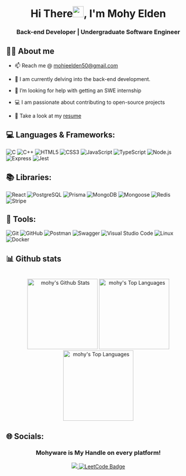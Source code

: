 <!-- photo -->
<!--  <img width="100%" height="auto" src="https://i.imgur.com/iXuL1HG.png" height="175px"/> -->
<!-- name gif -->
<!-- <h1 align="center">
  <a href="https://git.io/typing-svg">
    <img src="https://readme-typing-svg.herokuapp.com/?lines=This+is+Mohy+Elden;Nice+to+meet+you+%F0%9F%91%8B&center=true&size=30">
  </a>
</h1> --> 

<h1 align="center">Hi There<img src="https://raw.githubusercontent.com/MartinHeinz/MartinHeinz/master/wave.gif" width="30px">, I'm Mohy Elden</h1>

<h3 align="center">Back-end Developer | Undergraduate Software Engineer</h3>

## 🙋‍♂️ About me

- 📫 Reach me @ mohieelden50@gmail.com  

- 🌱 I am currently delving into the back-end development.

- 🤝 I’m looking for help with getting an SWE internship  

- 💻 I am passionate about contributing to open-source projects

- 📢 Take a look at my [resume](https://drive.google.com/file/d/1HrobbSjRAUkI3XQFTvAwSkLu4stDiR0g/view?usp=drive_link)


## 💻 Languages & Frameworks:
![C](https://img.shields.io/static/v1?style=for-the-badge&message=C&color=222222&logo=C&logoColor=A8B9CC&label=)
![C++](https://img.shields.io/static/v1?style=for-the-badge&message=C%2B%2B&color=00599C&logo=C%2B%2B&logoColor=FFFFFF&label=)
![HTML5](https://img.shields.io/static/v1?style=for-the-badge&message=HTML5&color=E34F26&logo=HTML5&logoColor=FFFFFF&label=)
![CSS3](https://img.shields.io/static/v1?style=for-the-badge&message=CSS3&color=1572B6&logo=CSS3&logoColor=FFFFFF&label=)
![JavaScript](https://img.shields.io/static/v1?style=for-the-badge&message=JavaScript&color=222222&logo=JavaScript&logoColor=F7DF1E&label=)
![TypeScript](https://img.shields.io/static/v1?style=for-the-badge&message=TypeScript&color=3178C6&logo=TypeScript&logoColor=FFFFFF&label=)
![Node.js](https://img.shields.io/static/v1?style=for-the-badge&message=Node.js&color=5FA04E&logo=Node.js&logoColor=FFFFFF&label=)
![Express](https://img.shields.io/static/v1?style=for-the-badge&message=Express&color=000000&logo=Express&logoColor=FFFFFF&label=)
![Jest](https://img.shields.io/static/v1?style=for-the-badge&message=Jest&color=C21325&logo=Jest&logoColor=FFFFFF&label=)

## 📚 Libraries:
![React](https://img.shields.io/static/v1?style=for-the-badge&message=React&color=222222&logo=React&logoColor=61DAFB&label=)
![PostgreSQL](https://img.shields.io/static/v1?style=for-the-badge&message=PostgreSQL&color=4169E1&logo=PostgreSQL&logoColor=FFFFFF&label=)
![Prisma](https://img.shields.io/static/v1?style=for-the-badge&message=Prisma&color=2D3748&logo=Prisma&logoColor=FFFFFF&label=)
![MongoDB](https://img.shields.io/static/v1?style=for-the-badge&message=MongoDB&color=47A248&logo=MongoDB&logoColor=FFFFFF&label=)
![Mongoose](https://img.shields.io/static/v1?style=for-the-badge&message=Mongoose&color=880000&logo=Mongoose&logoColor=FFFFFF&label=)
![Redis](https://img.shields.io/static/v1?style=for-the-badge&message=Redis&color=FF4438&logo=Redis&logoColor=FFFFFF&label=)
![Stripe](https://img.shields.io/static/v1?style=for-the-badge&message=Stripe&color=008CDD&logo=Stripe&logoColor=FFFFFF&label=)

## 🚀  Tools: 
![Git](https://img.shields.io/static/v1?style=for-the-badge&message=Git&color=F05032&logo=Git&logoColor=FFFFFF&label=)
![GitHub](https://img.shields.io/static/v1?style=for-the-badge&message=GitHub&color=181717&logo=GitHub&logoColor=FFFFFF&label=)
![Postman](https://img.shields.io/static/v1?style=for-the-badge&message=Postman&color=FF6C37&logo=Postman&logoColor=FFFFFF&label=)
![Swagger](https://img.shields.io/static/v1?style=for-the-badge&message=Swagger&color=222222&logo=Swagger&logoColor=85EA2D&label=)
![Visual Studio Code](https://img.shields.io/badge/Visual%20Studio%20Code-0078d7.svg?style=for-the-badge&logo=visual-studio-code&logoColor=white)
![Linux](https://img.shields.io/static/v1?style=for-the-badge&message=Linux&color=222222&logo=Linux&logoColor=FCC624&label=)
![Docker](https://img.shields.io/static/v1?style=for-the-badge&message=Docker&color=2496ED&logo=Docker&logoColor=FFFFFF&label=)



## 📊 Github stats

<!-- Bassed on: https://github.com/mohyware/github-readme-stats -->
<p align="center">
  <br/>
  <a><img alt="mohy's Github Stats" src="https://github-readme-stats.vercel.app/api?username=mohyware&theme=dark&hide_border=true&include_all_commits=true&count_private=true" height="192px"/></a>
  <a><img alt="mohy's Top Languages" src="https://github-readme-stats.vercel.app/api/top-langs/?username=mohyware&theme=dark&hide_border=true&include_all_commits=true&count_private=true&layout=compact" height="192px"/></a>
    <a><img alt="mohy's Top Languages" src="https://github-readme-streak-stats.herokuapp.com/?user=mohyware&theme=dark&hide_border=true" height="192px"/></a>
  <br/>

## 🌐 Socials:
<h3 align="center">Mohyware is My Handle on every platform!</h3>
<p align="center">
  <a href="https://www.linkedin.com/in/mohyware/" target="_blank">
    <img src="https://img.shields.io/badge/LinkedIn-0077B5?style=for-the-badge&logo=linkedin&logoColor=white" />
  </a>
  <!-- <a href="mailto:mohieelden50@gmail.com" target="_blank">
    <img src="https://img.shields.io/badge/Email-D14836?style=for-the-badge&logo=gmail&logoColor=white" />
  </a> -->
  <a href="https://leetcode.com/u/mohyware/" target="_blank">
  <img src="https://img.shields.io/static/v1?style=for-the-badge&message=LeetCode&color=222222&logo=LeetCode&logoColor=FFA116&label=" alt="LeetCode Badge"/>
</a>
</p>